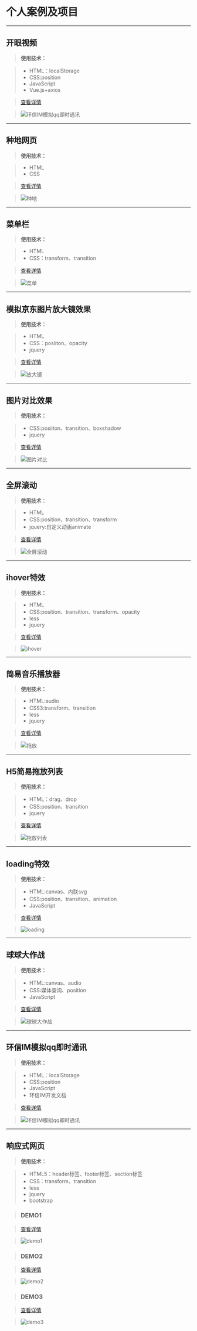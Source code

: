 # 个人案例及项目

***

## 开眼视频

>**使用技术：**

>+ HTML：localStorage
>+ CSS:position
>+ JavaScript
>+ Vue.js+axios

>[查看详情](https://1924666540.github.io/projects/openEyes/index.html " ")

>![环信IM模拟qq即时通讯](https://1924666540.github.io/img/openeyes.png " ")

***
## 种地网页

>**使用技术：**

>+ HTML
>+ CSS

>[查看详情](https://1924666540.github.io/projects/cultivation/index.html " ")

>![种地](https://1924666540.github.io/img/cultivation.png " ")

***
## 菜单栏

>**使用技术：**

>+ HTML
>+ CSS：transform、transition

>[查看详情](https://1924666540.github.io/projects/menu/index.html " ")

>![菜单](https://1924666540.github.io/img/menu.png " ")

***
## 模拟京东图片放大镜效果

>**使用技术：**

>+ HTML
>+ CSS：posiiton、opacity
>+ jquery

>[查看详情](https://1924666540.github.io/projects/amplifier/index.html " ")

>![放大镜](https://1924666540.github.io/img/amplifier.png " ")

***
## 图片对比效果

>**使用技术：**

>+ CSS:posiiton、transition、boxshadow
>+ jquery

>[查看详情](https://1924666540.github.io/projects/contrast/index.html " ")

>![图片对比](https://1924666540.github.io/img/contrast.png " ")

***
##  全屏滚动

>**使用技术：**

>+ HTML
>+ CSS:position、transition、transform
>+ jquery:自定义动画animate

>[查看详情](https://1924666540.github.io/projects/FSS/index.html " ")

>![全屏滚动](https://1924666540.github.io/img/FSS.png " ")

***

##  ihover特效

>**使用技术：**

>+ HTML
>+ CSS:position、transition、transform、opacity
>+ less
>+ jquery

>[查看详情](https://1924666540.github.io/projects/ihover/index.html " ")

>![ihover](https://1924666540.github.io/img/ihover.png " ")

***
## 简易音乐播放器

>**使用技术：**

>+ HTML:audio
>+ CSS3:transform、transition
>+ less
>+ jquery

>[查看详情](https://1924666540.github.io/projects/audioPlayer/index.html " ")

>![拖放](https://1924666540.github.io/img/audioPlayer.png " ")

***
## H5简易拖放列表

>**使用技术：**

>+ HTML：drag、drop
>+ CSS:position、transition
>+ jquery

>[查看详情](https://1924666540.github.io/projects/drag_drop/index.html " ")

>![拖放列表](https://1924666540.github.io/img/drag_drop.png " ")

***

## loading特效

>**使用技术：**

>+ HTML:canvas、内联svg
>+ CSS:position、transition、animation
>+ JavaScript

>[查看详情](https://1924666540.github.io/projects/loading/index.html " ")

>![loading](https://1924666540.github.io/img/loading.png " ")

***

## 球球大作战

>**使用技术：**

>+ HTML:canvas、audio
>+ CSS:媒体查询、position
>+ JavaScript

>[查看详情](https://1924666540.github.io/projects/boll/index.html " ")

>![球球大作战](https://1924666540.github.io/img/boll.png " ")

***

## 环信IM模拟qq即时通讯

>**使用技术：**

>+ HTML：localStorage
>+ CSS:position
>+ JavaScript
>+ 环信IM开发文档

>[查看详情](https://1924666540.github.io/projects/MSN/index.html " ")

>![环信IM模拟qq即时通讯](https://1924666540.github.io/img/MSN.png " ")

***
## 响应式网页

>**使用技术：**

>+ HTML5：header标签、footer标签、section标签
>+ CSS：transform、transition
>+ less
>+ jquery
>+ bootstrap

>### DEMO1

>[查看详情](https://1924666540.github.io/projects/bootstrapDemo/demo1/index.html " ")

>![demo1](https://1924666540.github.io/img/demo1.png " ")

>### DEMO2

>[查看详情](https://1924666540.github.io/projects/bootstrapDemo/demo2/index.html " ")

>![demo2](https://1924666540.github.io/img/demo2.png " ")

>### DEMO3

>[查看详情](https://1924666540.github.io/projects/bootstrapDemo/demo3/index.html " ")

>![demo3](https://1924666540.github.io/img/demo3.png " ")




